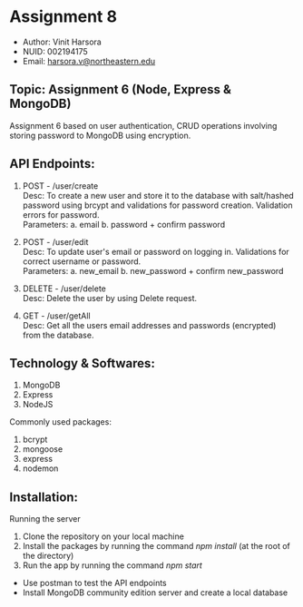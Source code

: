 
# Assignment 8

- Author: Vinit Harsora
- NUID: 002194175
- Email: harsora.v@northeastern.edu

## Topic: Assignment 6 (Node, Express & MongoDB)
Assignment 6 based on user authentication, CRUD operations involving storing password to MongoDB using encryption.

## API Endpoints:

1. POST - /user/create \
Desc: To create a new user and store it to the database with salt/hashed password using brcypt and validations for password creation. Validation errors for password. \
Parameters: a. email 
            b. password + confirm password 

2. POST - /user/edit \
Desc: To update user's email or password on logging in. Validations for correct username or password. \
Parameters: a. new_email
            b. new_password + confirm new_password

3. DELETE - /user/delete \
Desc: Delete the user by using Delete request.

4. GET - /user/getAll \
Desc: Get all the users email addresses and passwords (encrypted) from the database.

## Technology & Softwares:

1. MongoDB
2. Express
3. NodeJS

Commonly used packages:
1. bcrypt
2. mongoose
3. express
4. nodemon

## Installation:

Running the server
1. Clone the repository on your local machine
2. Install the packages by running the command *npm install* (at the root of the directory)
3. Run the app by running the command *npm start*

* Use postman to test the API endpoints
* Install MongoDB community edition server and create a local database

